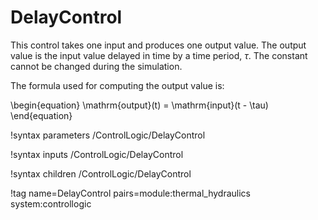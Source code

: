 # DelayControl

This control takes one input and produces one output value.  The output value is the input value
delayed in time by a time period, $\tau$.  The constant cannot be changed during the simulation.

The formula used for computing the output value is:

\begin{equation}
\mathrm{output}(t) = \mathrm{input}(t - \tau)
\end{equation}

!syntax parameters /ControlLogic/DelayControl

!syntax inputs /ControlLogic/DelayControl

!syntax children /ControlLogic/DelayControl

!tag name=DelayControl pairs=module:thermal_hydraulics system:controllogic
